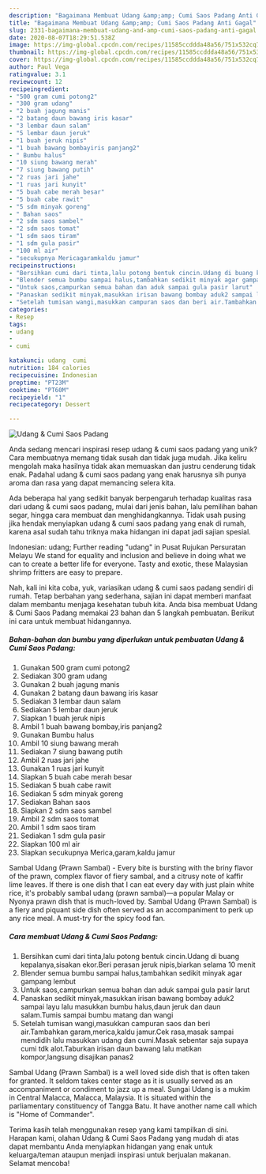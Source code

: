 ```yaml
---
description: "Bagaimana Membuat Udang &amp;amp; Cumi Saos Padang Anti Gagal"
title: "Bagaimana Membuat Udang &amp;amp; Cumi Saos Padang Anti Gagal"
slug: 2331-bagaimana-membuat-udang-and-amp-cumi-saos-padang-anti-gagal
date: 2020-08-07T18:29:51.538Z
image: https://img-global.cpcdn.com/recipes/11585ccddda48a56/751x532cq70/udang-cumi-saos-padang-foto-resep-utama.jpg
thumbnail: https://img-global.cpcdn.com/recipes/11585ccddda48a56/751x532cq70/udang-cumi-saos-padang-foto-resep-utama.jpg
cover: https://img-global.cpcdn.com/recipes/11585ccddda48a56/751x532cq70/udang-cumi-saos-padang-foto-resep-utama.jpg
author: Paul Vega
ratingvalue: 3.1
reviewcount: 12
recipeingredient:
- "500 gram cumi potong2"
- "300 gram udang"
- "2 buah jagung manis"
- "2 batang daun bawang iris kasar"
- "3 lembar daun salam"
- "5 lembar daun jeruk"
- "1 buah jeruk nipis"
- "1 buah bawang bombayiris panjang2"
- " Bumbu halus"
- "10 siung bawang merah"
- "7 siung bawang putih"
- "2 ruas jari jahe"
- "1 ruas jari kunyit"
- "5 buah cabe merah besar"
- "5 buah cabe rawit"
- "5 sdm minyak goreng"
- " Bahan saos"
- "2 sdm saos sambel"
- "2 sdm saos tomat"
- "1 sdm saos tiram"
- "1 sdm gula pasir"
- "100 ml air"
- "secukupnya Mericagaramkaldu jamur"
recipeinstructions:
- "Bersihkan cumi dari tinta,lalu potong bentuk cincin.Udang di buang kepalanya,sisakan ekor.Beri perasan jeruk nipis,biarkan selama 10 menit"
- "Blender semua bumbu sampai halus,tambahkan sedikit minyak agar gampang lembut"
- "Untuk saos,campurkan semua bahan dan aduk sampai gula pasir larut"
- "Panaskan sedikit minyak,masukkan irisan bawang bombay aduk2 sampai layu lalu masukkan bumbu halus,daun jeruk dan daun salam.Tumis sampai bumbu matang dan wangi"
- "Setelah tumisan wangi,masukkan campuran saos dan beri air.Tambahkan garam,merica,kaldu jamur.Cek rasa,masak sampai mendidih lalu masukkan udang dan cumi.Masak sebentar saja supaya cumi tdk alot.Taburkan irisan daun bawang lalu matikan kompor,langsung disajikan panas2"
categories:
- Resep
tags:
- udang
- 
- cumi

katakunci: udang  cumi 
nutrition: 184 calories
recipecuisine: Indonesian
preptime: "PT23M"
cooktime: "PT60M"
recipeyield: "1"
recipecategory: Dessert

---
```



![Udang &amp; Cumi Saos Padang](https://img-global.cpcdn.com/recipes/11585ccddda48a56/751x532cq70/udang-cumi-saos-padang-foto-resep-utama.jpg)

Anda sedang mencari inspirasi resep udang &amp; cumi saos padang yang unik? Cara membuatnya memang tidak susah dan tidak juga mudah. Jika keliru mengolah maka hasilnya tidak akan memuaskan dan justru cenderung tidak enak. Padahal udang &amp; cumi saos padang yang enak harusnya sih punya aroma dan rasa yang dapat memancing selera kita.

Ada beberapa hal yang sedikit banyak berpengaruh terhadap kualitas rasa dari udang &amp; cumi saos padang, mulai dari jenis bahan, lalu pemilihan bahan segar, hingga cara membuat dan menghidangkannya. Tidak usah pusing jika hendak menyiapkan udang &amp; cumi saos padang yang enak di rumah, karena asal sudah tahu triknya maka hidangan ini dapat jadi sajian spesial.

Indonesian: udang; Further reading &#34;udang&#34; in Pusat Rujukan Persuratan Melayu We stand for equality and inclusion and believe in doing what we can to create a better life for everyone. Tasty and exotic, these Malaysian shrimp fritters are easy to prepare.


Nah, kali ini kita coba, yuk, variasikan udang &amp; cumi saos padang sendiri di rumah. Tetap berbahan yang sederhana, sajian ini dapat memberi manfaat dalam membantu menjaga kesehatan tubuh kita. Anda bisa membuat Udang &amp; Cumi Saos Padang memakai 23 bahan dan 5 langkah pembuatan. Berikut ini cara untuk membuat hidangannya.

<!--inarticleads1-->

##### Bahan-bahan dan bumbu yang diperlukan untuk pembuatan Udang &amp; Cumi Saos Padang:

1. Gunakan 500 gram cumi potong2
1. Sediakan 300 gram udang
1. Gunakan 2 buah jagung manis
1. Gunakan 2 batang daun bawang iris kasar
1. Sediakan 3 lembar daun salam
1. Sediakan 5 lembar daun jeruk
1. Siapkan 1 buah jeruk nipis
1. Ambil 1 buah bawang bombay,iris panjang2
1. Gunakan  Bumbu halus
1. Ambil 10 siung bawang merah
1. Sediakan 7 siung bawang putih
1. Ambil 2 ruas jari jahe
1. Gunakan 1 ruas jari kunyit
1. Siapkan 5 buah cabe merah besar
1. Sediakan 5 buah cabe rawit
1. Sediakan 5 sdm minyak goreng
1. Sediakan  Bahan saos
1. Siapkan 2 sdm saos sambel
1. Ambil 2 sdm saos tomat
1. Ambil 1 sdm saos tiram
1. Sediakan 1 sdm gula pasir
1. Siapkan 100 ml air
1. Siapkan secukupnya Merica,garam,kaldu jamur


Sambal Udang (Prawn Sambal) - Every bite is bursting with the briny flavor of the prawn, complex flavor of fiery sambal, and a citrusy note of kaffir lime leaves. If there is one dish that I can eat every day with just plain white rice, it&#39;s probably sambal udang (prawn sambal)—a popular Malay or Nyonya prawn dish that is much-loved by. Sambal Udang (Prawn Sambal) is a fiery and piquant side dish often served as an accompaniment to perk up any rice meal. A must-try for the spicy food fan. 

<!--inarticleads2-->

##### Cara membuat Udang &amp; Cumi Saos Padang:

1. Bersihkan cumi dari tinta,lalu potong bentuk cincin.Udang di buang kepalanya,sisakan ekor.Beri perasan jeruk nipis,biarkan selama 10 menit
1. Blender semua bumbu sampai halus,tambahkan sedikit minyak agar gampang lembut
1. Untuk saos,campurkan semua bahan dan aduk sampai gula pasir larut
1. Panaskan sedikit minyak,masukkan irisan bawang bombay aduk2 sampai layu lalu masukkan bumbu halus,daun jeruk dan daun salam.Tumis sampai bumbu matang dan wangi
1. Setelah tumisan wangi,masukkan campuran saos dan beri air.Tambahkan garam,merica,kaldu jamur.Cek rasa,masak sampai mendidih lalu masukkan udang dan cumi.Masak sebentar saja supaya cumi tdk alot.Taburkan irisan daun bawang lalu matikan kompor,langsung disajikan panas2


Sambal Udang (Prawn Sambal) is a well loved side dish that is often taken for granted. It seldom takes center stage as it is usually served as an accompaniment or condiment to jazz up a meal. Sungai Udang is a mukim in Central Malacca, Malacca, Malaysia. It is situated within the parliamentary constituency of Tangga Batu. It have another name call which is &#34;Home of Commander&#34;. 

Terima kasih telah menggunakan resep yang kami tampilkan di sini. Harapan kami, olahan Udang &amp; Cumi Saos Padang yang mudah di atas dapat membantu Anda menyiapkan hidangan yang enak untuk keluarga/teman ataupun menjadi inspirasi untuk berjualan makanan. Selamat mencoba!
